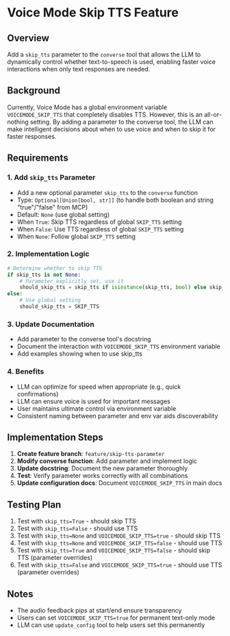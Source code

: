 # Voice Mode Skip TTS Feature

## Overview
Add a `skip_tts` parameter to the `converse` tool that allows the LLM to dynamically control whether text-to-speech is used, enabling faster voice interactions when only text responses are needed.

## Background
Currently, Voice Mode has a global environment variable `VOICEMODE_SKIP_TTS` that completely disables TTS. However, this is an all-or-nothing setting. By adding a parameter to the converse tool, the LLM can make intelligent decisions about when to use voice and when to skip it for faster responses.

## Requirements

### 1. Add `skip_tts` Parameter
- Add a new optional parameter `skip_tts` to the `converse` function
- Type: `Optional[Union[bool, str]]` (to handle both boolean and string "true"/"false" from MCP)
- Default: `None` (use global setting)
- When `True`: Skip TTS regardless of global `SKIP_TTS` setting
- When `False`: Use TTS regardless of global `SKIP_TTS` setting
- When `None`: Follow global `SKIP_TTS` setting

### 2. Implementation Logic
```python
# Determine whether to skip TTS
if skip_tts is not None:
    # Parameter explicitly set, use it
    should_skip_tts = skip_tts if isinstance(skip_tts, bool) else skip_tts.lower() in ("true", "1", "yes")
else:
    # Use global setting
    should_skip_tts = SKIP_TTS
```

### 3. Update Documentation
- Add parameter to the converse tool's docstring
- Document the interaction with `VOICEMODE_SKIP_TTS` environment variable
- Add examples showing when to use skip_tts

### 4. Benefits
- LLM can optimize for speed when appropriate (e.g., quick confirmations)
- LLM can ensure voice is used for important messages
- User maintains ultimate control via environment variable
- Consistent naming between parameter and env var aids discoverability

## Implementation Steps

1. **Create feature branch**: `feature/skip-tts-parameter`
2. **Modify converse function**: Add parameter and implement logic
3. **Update docstring**: Document the new parameter thoroughly
4. **Test**: Verify parameter works correctly with all combinations
5. **Update configuration docs**: Document `VOICEMODE_SKIP_TTS` in main docs

## Testing Plan

1. Test with `skip_tts=True` - should skip TTS
2. Test with `skip_tts=False` - should use TTS
3. Test with `skip_tts=None` and `VOICEMODE_SKIP_TTS=true` - should skip TTS
4. Test with `skip_tts=None` and `VOICEMODE_SKIP_TTS=false` - should use TTS
5. Test with `skip_tts=True` and `VOICEMODE_SKIP_TTS=false` - should skip TTS (parameter overrides)
6. Test with `skip_tts=False` and `VOICEMODE_SKIP_TTS=true` - should use TTS (parameter overrides)

## Notes
- The audio feedback pips at start/end ensure transparency
- Users can set `VOICEMODE_SKIP_TTS=true` for permanent text-only mode
- LLM can use `update_config` tool to help users set this permanently